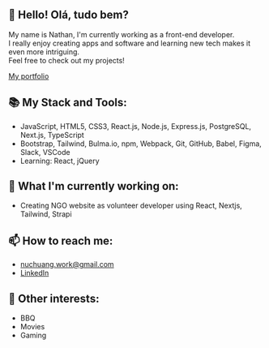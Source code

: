 ## :wave:  Hello! Olá, tudo bem?
My name is Nathan, I'm currently working as a front-end developer.  
I really enjoy creating apps and software and learning new tech makes it even more intriguing.  
Feel free to check out my projects!

[My portfolio](https://nathanhuang.dev)

## :books: My Stack and Tools:
- JavaScript, HTML5, CSS3, React.js, Node.js, Express.js, PostgreSQL, Next.js, TypeScript
- Bootstrap, Tailwind, Bulma.io, npm, Webpack, Git, GitHub, Babel, Figma, Slack, VSCode
- Learning: React, jQuery

## :construction: What I'm currently working on:
- Creating NGO website as volunteer developer using React, Nextjs, Tailwind, Strapi

## :mailbox: How to reach me:
- nuchuang.work@gmail.com
- [LinkedIn](https://www.linkedin.com/in/nathanuch)

## :moyai: Other interests:
- BBQ
- Movies
- Gaming
